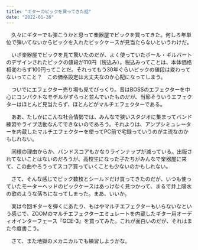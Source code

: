 ```yaml
---
title: "ギターのピックを買ってきた話"
date: "2022-01-26"
---
```


　久々にギターでも弾こうかと思って楽器屋でピックを買ってきた。何しろ年単位で弾いてないからピックを入れたピックケースが見当たらないというわけだ。

　いざ楽器屋でピックを見て驚いたのだが、よく使っていたポール・ギルバートのデザインされたピックの値段が110円（税込み）。税込みってことは、本体価格相変わらず100円ってことだ。それってもう30年ぐらいピックの値段は変わってないってこと？　この価格設定は大丈夫なのか心配になってしまう。

　ついでにエフェクター売り場も見てびっくり。昔はBOSSのエフェクターを中心にコンパクトなモデルがずらっと並んでいたものだが、当節そういうエフェクターはほとんど見当たらず、ほとんどがマルチエフェクターである。

　ああ、たしかにこんな社会情勢では、みんなで狭いスタジオに集まってバンド練習やライブ活動なんてできないのであろう。それよりは、アンプシミュレーターを内蔵したマルチエフェクターを使ってPC前で宅録っていうのが主流なのかもしれない。

　同様の理由からか、バンドスコアもかなりラインナップが減っている。出版されてないことはないのだろうが、高校生になった子たちがみんなで楽器屋に来て、この曲やろうってスコア買っていくことも少ないのかもしれない。

　さて、そんな感じでピック数枚とシールドだけ買ってきたのだが、いつも使っていたモーターヘッドのピックケースはあっけなく見つかって、まるで井上陽水の歌のような落ちになってしまった。まあ、いいか。

　実は今回ギターを弾くにあたり、もはやマルチエフェクターもいらないなという感じで、ZOOMのマルチエフェクターエミュレートを内蔵したギター用オーディオインターフェース『GCE-3』を買ってみた。これが面白いのだが、それはまた今度書こう。

　さて、また地獄のメカニカルでも練習しようかな。
